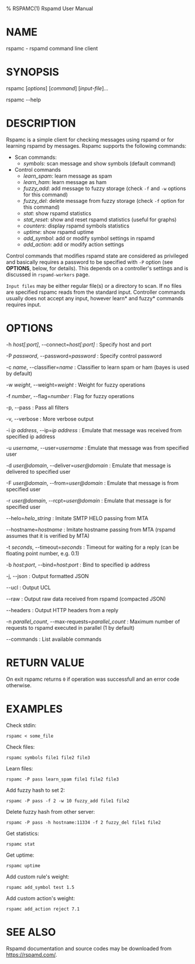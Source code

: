 % RSPAMC(1) Rspamd User Manual

# NAME

rspamc - rspamd command line client

# SYNOPSIS

rspamc [*options*] [*command*] [*input-file*]...

rspamc --help

# DESCRIPTION

Rspamc is a simple client for checking messages using rspamd or for learning rspamd by messages.
Rspamc supports the following commands:

* Scan commands:
	* *symbols*: scan message and show symbols (default command)
* Control commands
	* *learn_spam*: learn message as spam
	* *learn_ham*: learn message as ham
	* *fuzzy_add*: add message to fuzzy storage (check `-f` and `-w` options for this command)
	* *fuzzy_del*: delete message from fuzzy storage (check `-f` option for this command)
	* *stat*: show rspamd statistics
	* *stat_reset*: show and reset rspamd statistics (useful for graphs)
	* *counters*: display rspamd symbols statistics
	* *uptime*: show rspamd uptime
	* *add_symbol*: add or modify symbol settings in rspamd
	* *add_action*: add or modify action settings

Control commands that modifies rspamd state are considered as privileged and basically requires a password
to be specified with `-P` option (see **OPTIONS**, below, for details). 
This depends on a controller's settings and is discussed in `rspamd-workers` page.

`Input files` may be either regular file(s) or a directory to scan. If no files are specified rspamc reads
from the standard input. Controller commands usually does not accept any input, however learn* and fuzzy* commands
requires input. 

# OPTIONS

-h *host[:port]*, \--connect=*host[:port]*
:	Specify host and port
	
-P *password*, \--password=*password*
:	Specify control password
	
-c *name*, \--classifier=*name*
:	Classifier to learn spam or ham (bayes is used by default)

-w *weight*, \--weight=*weight*
:	Weight for fuzzy operations

-f *number*, \--flag=*number*
:	Flag for fuzzy operations

-p, \--pass
:	Pass all filters

-v, \--verbose
:	More verbose output

-i *ip address*, \--ip=*ip address*
:	Emulate that message was received from specified ip address

-u *username*, \--user=*username*
:	Emulate that message was from specified user

-d *user@domain*, \--deliver=*user@domain*
:	Emulate that message is delivered to specified user

-F *user@domain*, \--from=*user@domain*
:	Emulate that message is from specified user

-r *user@domain*, \--rcpt=*user@domain*
:	Emulate that message is for specified user

\--helo=*helo_string*
:	Imitate SMTP HELO passing from MTA

\--hostname=*hostname*
:	Imitate hostname passing from MTA (rspamd assumes that it is verified by MTA)

-t *seconds*, \--timeout=*seconds*
:	Timeout for waiting for a reply (can be floating point number, e.g. 0.1)

-b *host:port*, \--bind=*host:port*
:	Bind to specified ip address

-j, \--json
:	Output formatted JSON

\--ucl
:	Output UCL

\--raw
:	Output raw data received from rspamd (compacted JSON)

\--headers
:	Output HTTP headers from a reply

-n *parallel_count*, \--max-requests=*parallel_count*
:	Maximum number of requests to rspamd executed in parallel (1 by default)

\--commands
:	List available commands

# RETURN VALUE

On exit rspamc returns `0` if operation was successfull and an error code otherwise.

# EXAMPLES

Check stdin:

	rspamc < some_file

Check files:
	
	rspamc symbols file1 file2 file3
	
Learn files:

	rspamc -P pass learn_spam file1 file2 file3

Add fuzzy hash to set 2:
	
	rspamc -P pass -f 2 -w 10 fuzzy_add file1 file2
	
Delete fuzzy hash from other server:

	rspamc -P pass -h hostname:11334 -f 2 fuzzy_del file1 file2
	
Get statistics:
	
	rspamc stat

Get uptime:
	
	rspamc uptime

Add custom rule's weight:

	rspamc add_symbol test 1.5
	
Add custom action's weight:

    rspamc add_action reject 7.1
    
# SEE ALSO

Rspamd documentation and source codes may be downloaded from
<https://rspamd.com/>.

[rspamd-workers]: https://rspamd.com/doc/workers/